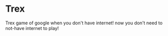 # Trex
Trex game of google when you don't have internet!
now you don't need to not-have internet to play!
